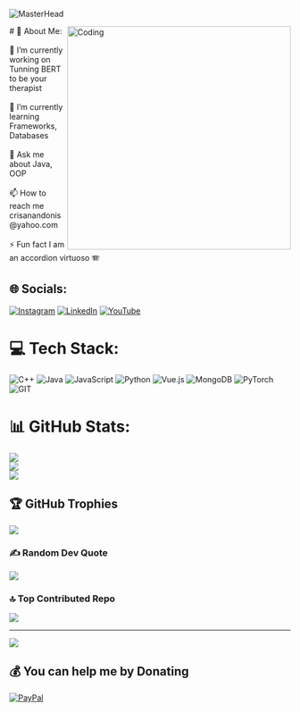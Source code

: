 ![MasterHead](https://media.licdn.com/dms/image/D4D12AQF2byjIdGCIhg/article-cover_image-shrink_600_2000/0/1664736616370?e=2147483647&v=beta&t=nAGJh6btEWLe-URkoXn5l9cUlI8OyhnAQ9GOjDFx4kY)


<img align="right" alt="Coding" width="400" src="https://raw.githubusercontent.com/gist/patevs/b007a0e98fb216438d4cbf559fac4166/raw/88f20c9d749d756be63f22b09f3c4ac570bc5101/programming.gif">
# 💫 About Me:<br>
<br>🔭 I’m currently working on Tunning BERT to be your therapist<br><br>🌱 I’m currently learning Frameworks, Databases<br><br>💬 Ask me about Java, OOP<br><br>📫 How to reach me crisanandonis@yahoo.com<br><br>⚡ Fun fact I am an accordion virtuoso 🪗


## 🌐 Socials:
[![Instagram](https://img.shields.io/badge/Instagram-%23E4405F.svg?logo=Instagram&logoColor=white)](https://www.instagram.com/crisan_programmed/) [![LinkedIn](https://img.shields.io/badge/LinkedIn-%230077B5.svg?logo=linkedin&logoColor=white)](https://linkedin.com/in/www.linkedin.com/in/andonis-crisan-63609519b) [![YouTube](https://img.shields.io/badge/YouTube-%23FF0000.svg?logo=YouTube&logoColor=white)](https://youtube.com/@https://youtube.com/@gabscrsn2326?feature=shared) 

# 💻 Tech Stack:
![C++](https://img.shields.io/badge/c++-%2300599C.svg?style=for-the-badge&logo=c%2B%2B&logoColor=white) ![Java](https://img.shields.io/badge/java-%23ED8B00.svg?style=for-the-badge&logo=openjdk&logoColor=white) ![JavaScript](https://img.shields.io/badge/javascript-%23323330.svg?style=for-the-badge&logo=javascript&logoColor=%23F7DF1E) ![Python](https://img.shields.io/badge/python-3670A0?style=for-the-badge&logo=python&logoColor=ffdd54) ![Vue.js](https://img.shields.io/badge/vue.js-%2335495e.svg?style=for-the-badge&logo=vuedotjs&logoColor=%234FC08D) ![MongoDB](https://img.shields.io/badge/MongoDB-%234ea94b.svg?style=for-the-badge&logo=mongodb&logoColor=white) ![PyTorch](https://img.shields.io/badge/PyTorch-%23EE4C2C.svg?style=for-the-badge&logo=PyTorch&logoColor=white) ![GIT](https://img.shields.io/badge/Git-fc6d26?style=for-the-badge&logo=git&logoColor=white)
# 📊 GitHub Stats:
![](https://github-readme-stats.vercel.app/api?username=and-crisan&theme=radical&hide_border=false&include_all_commits=false&count_private=false)<br/>
![](https://github-readme-streak-stats.herokuapp.com/?user=and-crisan&theme=radical&hide_border=false)<br/>
![](https://github-readme-stats.vercel.app/api/top-langs/?username=and-crisan&theme=radical&hide_border=false&include_all_commits=false&count_private=false&layout=compact)

## 🏆 GitHub Trophies
![](https://github-profile-trophy.vercel.app/?username=and-crisan&theme=tokyonight&no-frame=false&no-bg=true&margin-w=4)

### ✍️ Random Dev Quote
![](https://quotes-github-readme.vercel.app/api?type=horizontal&theme=radical)

### 🔝 Top Contributed Repo
![](https://github-contributor-stats.vercel.app/api?username=and-crisan&limit=5&theme=dark&combine_all_yearly_contributions=true)

---
[![](https://visitcount.itsvg.in/api?id=and-crisan&icon=5&color=6)](https://visitcount.itsvg.in)

  ## 💰 You can help me by Donating
  [![PayPal](https://img.shields.io/badge/PayPal-00457C?style=for-the-badge&logo=paypal&logoColor=white)](https://paypal.me/https://www.paypal.com/donate/?hosted_button_id=58K7TP5T432VJ) 

  
<!-- Proudly created with GPRM ( https://gprm.itsvg.in ) -->
